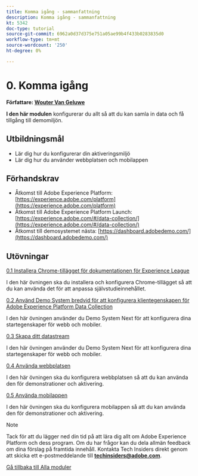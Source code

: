 ```yaml
---
title: Komma igång - sammanfattning
description: Komma igång - sammanfattning
kt: 5342
doc-type: tutorial
source-git-commit: 6962a0d37d375e751a05ae99b4f433b0283835d0
workflow-type: tm+mt
source-wordcount: '250'
ht-degree: 0%

---
```


# 0. Komma igång

**Författare: [Wouter Van Geluwe](https://www.linkedin.com/in/woutervangeluwe/)**

**I den här modulen** konfigurerar du allt så att du kan samla in data och få tillgång till demomiljön.

## Utbildningsmål

- Lär dig hur du konfigurerar din aktiveringsmiljö
- Lär dig hur du använder webbplatsen och mobilappen

## Förhandskrav

- Åtkomst till Adobe Experience Platform: [https://experience.adobe.com/platform](https://experience.adobe.com/platform)
- Åtkomst till Adobe Experience Platform Launch: [https://experience.adobe.com/#/data-collection/](https://experience.adobe.com/#/data-collection/)
- Åtkomst till demosystemet nästa: [https://dashboard.adobedemo.com/](https://dashboard.adobedemo.com/)

## Utövningar

[0.1 Installera Chrome-tillägget för dokumentationen för Experience League](./ex1.md)

I den här övningen ska du installera och konfigurera Chrome-tillägget så att du kan använda det för att anpassa självstudieinnehållet.

[0.2 Använd Demo System bredvid för att konfigurera klientegenskapen för Adobe Experience Platform Data Collection](./ex2.md)

I den här övningen använder du Demo System Next för att konfigurera dina startegenskaper för webb och mobiler.

[0.3 Skapa ditt datastream](./ex3.md)

I den här övningen använder du Demo System Next för att konfigurera dina startegenskaper för webb och mobiler.

[0.4 Använda webbplatsen](./ex4.md)

I den här övningen ska du konfigurera webbplatsen så att du kan använda den för demonstrationer och aktivering.

[0.5 Använda mobilappen](./ex5.md)

I den här övningen ska du konfigurera mobilappen så att du kan använda den för demonstrationer och aktivering.

>[!NOTE]
>
>Tack för att du lägger ned din tid på att lära dig allt om Adobe Experience Platform och dess program. Om du har frågor kan du dela allmän feedback om dina förslag på framtida innehåll. Kontakta Tech Insiders direkt genom att skicka ett e-postmeddelande till **techinsiders@adobe.com**.

[Gå tillbaka till Alla moduler](../../../overview.md)
